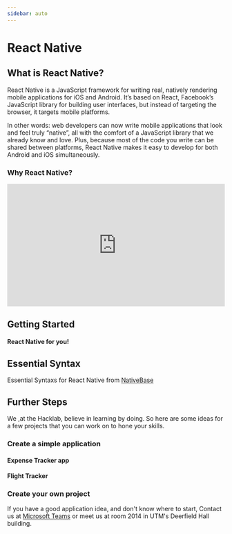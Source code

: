 ```yaml
---
sidebar: auto
---
```


# React Native

## What is React Native?
React Native is a JavaScript framework for writing real, natively rendering mobile applications for iOS and Android. It’s based on React, Facebook’s JavaScript library for building user interfaces, but instead of targeting the browser, it targets mobile platforms.

In other words: web developers can now write mobile applications that look and feel truly “native”, all with the comfort of a JavaScript library that we already know and love. Plus, because most of the code you write can be shared between platforms, React Native makes it easy to develop for both Android and iOS simultaneously.

### Why React Native?
<div style="padding:56.25% 0 0 0;position:relative;">
    <iframe width="443" height="240" src="https://www.youtube.com/embed/FJ6tXatsq1c" frameborder="0" allow="accelerometer; autoplay; encrypted-media; gyroscope; picture-in-picture" style="position:absolute;top:0;left:0;width:100%;height:100%;" allowfullscreen></iframe>
</div>

## Getting Started
#### React Native for you!
<LevelWithButton desc="In this series of videos, you will be introduced fundamental concepts of React Native." link="https://www.youtube.com/playlist?list=PL4cUxeGkcC9ixPU-QkScoRBVxtPPzVjrQ" image="/images/react-native.png" button="Start Learning!"></LevelWithButton>

<LevelWithButton :image-right=false desc="These official documentation can help you out..." link="https://reactnative.dev" image="https://upload.wikimedia.org/wikipedia/commons/a/a7/React-icon.svg" button="Read Docs" />

## Essential Syntax
Essential Syntaxs for React Native from
[NativeBase](https://docs.nativebase.io/docs/CheatSheet.html)

## Further Steps
We ,at the Hacklab, believe in learning by doing. So here are some ideas for a few projects that you can work on to hone your skills.

### Create a simple application
#### Expense Tracker app
<Level desc="Create an application to track your expenses. You can connect it to your credit card which can keep track of all your expenses and categorizes it in different categories." image="https://cdn.dribbble.com/users/3765746/screenshots/6913781/expense_tracker__2_.png" />

#### Flight Tracker
<Level desc="This application will tell you about the status of a file that you put in by consuming various APIs" image="https://siri-cdn.appadvice.com/apptributes/us-east-1%3Af9757185-8fd9-4f9b-b3cf-2b4ad1dd2ab1/1563902905614_flight-xl.jpg" />

### Create your own project
If you have a good application idea, and don't know where to start, Contact us at [Microsoft Teams](/microsoft-teams/) or meet us at room 2014 in UTM's Deerfield Hall building.
